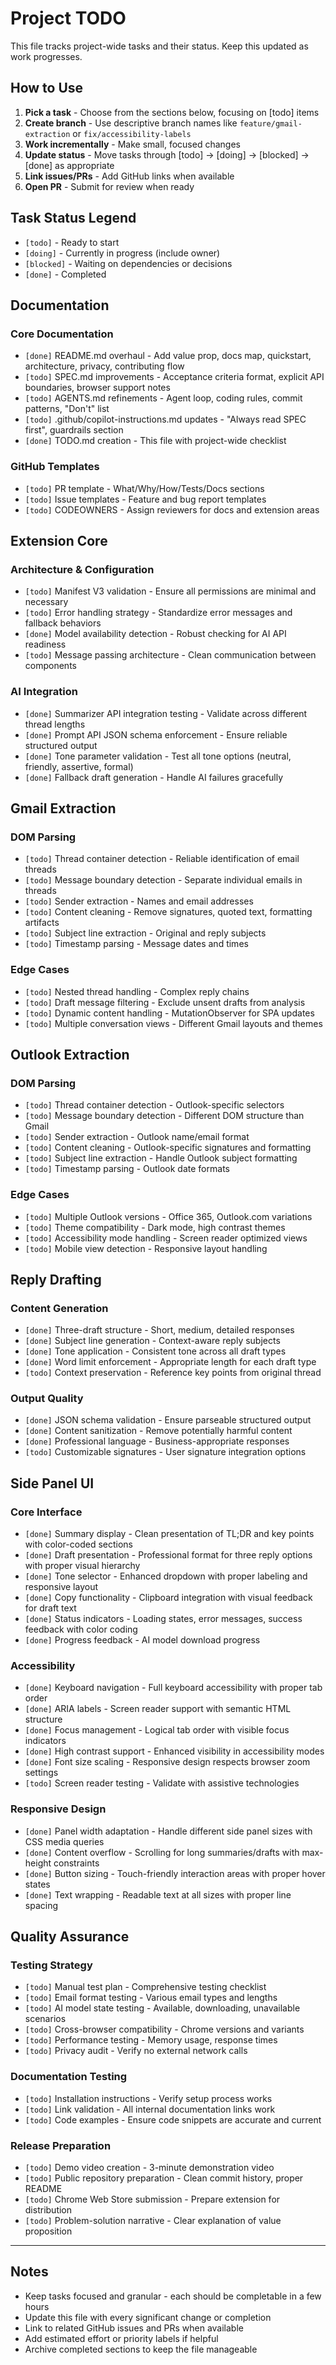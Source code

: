# Project TODO

This file tracks project-wide tasks and their status. Keep this updated as work progresses.

## How to Use

1. **Pick a task** - Choose from the sections below, focusing on [todo] items
2. **Create branch** - Use descriptive branch names like `feature/gmail-extraction` or `fix/accessibility-labels`
3. **Work incrementally** - Make small, focused changes
4. **Update status** - Move tasks through [todo] → [doing] → [blocked] → [done] as appropriate
5. **Link issues/PRs** - Add GitHub links when available
6. **Open PR** - Submit for review when ready

## Task Status Legend

- `[todo]` - Ready to start
- `[doing]` - Currently in progress (include owner)
- `[blocked]` - Waiting on dependencies or decisions
- `[done]` - Completed

## Documentation

### Core Documentation
- `[done]` README.md overhaul - Add value prop, docs map, quickstart, architecture, privacy, contributing flow
- `[todo]` SPEC.md improvements - Acceptance criteria format, explicit API boundaries, browser support notes
- `[todo]` AGENTS.md refinements - Agent loop, coding rules, commit patterns, "Don't" list  
- `[todo]` .github/copilot-instructions.md updates - "Always read SPEC first", guardrails section
- `[done]` TODO.md creation - This file with project-wide checklist

### GitHub Templates
- `[todo]` PR template - What/Why/How/Tests/Docs sections
- `[todo]` Issue templates - Feature and bug report templates
- `[todo]` CODEOWNERS - Assign reviewers for docs and extension areas

## Extension Core

### Architecture & Configuration
- `[todo]` Manifest V3 validation - Ensure all permissions are minimal and necessary
- `[todo]` Error handling strategy - Standardize error messages and fallback behaviors
- `[done]` Model availability detection - Robust checking for AI API readiness
- `[todo]` Message passing architecture - Clean communication between components

### AI Integration
- `[done]` Summarizer API integration testing - Validate across different thread lengths
- `[done]` Prompt API JSON schema enforcement - Ensure reliable structured output
- `[done]` Tone parameter validation - Test all tone options (neutral, friendly, assertive, formal)
- `[done]` Fallback draft generation - Handle AI failures gracefully

## Gmail Extraction

### DOM Parsing
- `[todo]` Thread container detection - Reliable identification of email threads
- `[todo]` Message boundary detection - Separate individual emails in threads
- `[todo]` Sender extraction - Names and email addresses
- `[todo]` Content cleaning - Remove signatures, quoted text, formatting artifacts
- `[todo]` Subject line extraction - Original and reply subjects
- `[todo]` Timestamp parsing - Message dates and times

### Edge Cases
- `[todo]` Nested thread handling - Complex reply chains
- `[todo]` Draft message filtering - Exclude unsent drafts from analysis
- `[todo]` Dynamic content handling - MutationObserver for SPA updates
- `[todo]` Multiple conversation views - Different Gmail layouts and themes

## Outlook Extraction

### DOM Parsing
- `[todo]` Thread container detection - Outlook-specific selectors
- `[todo]` Message boundary detection - Different DOM structure than Gmail
- `[todo]` Sender extraction - Outlook name/email format
- `[todo]` Content cleaning - Outlook-specific signatures and formatting
- `[todo]` Subject line extraction - Handle Outlook subject formatting
- `[todo]` Timestamp parsing - Outlook date formats

### Edge Cases  
- `[todo]` Multiple Outlook versions - Office 365, Outlook.com variations
- `[todo]` Theme compatibility - Dark mode, high contrast themes
- `[todo]` Accessibility mode handling - Screen reader optimized views
- `[todo]` Mobile view detection - Responsive layout handling

## Reply Drafting

### Content Generation
- `[done]` Three-draft structure - Short, medium, detailed responses
- `[done]` Subject line generation - Context-aware reply subjects
- `[done]` Tone application - Consistent tone across all draft types
- `[done]` Word limit enforcement - Appropriate length for each draft type
- `[todo]` Context preservation - Reference key points from original thread

### Output Quality
- `[done]` JSON schema validation - Ensure parseable structured output
- `[done]` Content sanitization - Remove potentially harmful content
- `[done]` Professional language - Business-appropriate responses
- `[todo]` Customizable signatures - User signature integration options

## Side Panel UI

### Core Interface
- `[done]` Summary display - Clean presentation of TL;DR and key points with color-coded sections
- `[done]` Draft presentation - Professional format for three reply options with proper visual hierarchy
- `[done]` Tone selector - Enhanced dropdown with proper labeling and responsive layout
- `[done]` Copy functionality - Clipboard integration with visual feedback for draft text
- `[done]` Status indicators - Loading states, error messages, success feedback with color coding
- `[done]` Progress feedback - AI model download progress

### Accessibility
- `[done]` Keyboard navigation - Full keyboard accessibility with proper tab order
- `[done]` ARIA labels - Screen reader support with semantic HTML structure
- `[done]` Focus management - Logical tab order with visible focus indicators
- `[done]` High contrast support - Enhanced visibility in accessibility modes
- `[done]` Font size scaling - Responsive design respects browser zoom settings
- `[todo]` Screen reader testing - Validate with assistive technologies

### Responsive Design
- `[done]` Panel width adaptation - Handle different side panel sizes with CSS media queries
- `[done]` Content overflow - Scrolling for long summaries/drafts with max-height constraints
- `[done]` Button sizing - Touch-friendly interaction areas with proper hover states
- `[done]` Text wrapping - Readable text at all sizes with proper line spacing

## Quality Assurance

### Testing Strategy
- `[todo]` Manual test plan - Comprehensive testing checklist
- `[todo]` Email format testing - Various email types and lengths
- `[todo]` AI model state testing - Available, downloading, unavailable scenarios
- `[todo]` Cross-browser compatibility - Chrome versions and variants
- `[todo]` Performance testing - Memory usage, response times
- `[todo]` Privacy audit - Verify no external network calls

### Documentation Testing
- `[todo]` Installation instructions - Verify setup process works
- `[todo]` Link validation - All internal documentation links work
- `[todo]` Code examples - Ensure code snippets are accurate and current

### Release Preparation
- `[todo]` Demo video creation - 3-minute demonstration video
- `[todo]` Public repository preparation - Clean commit history, proper README
- `[todo]` Chrome Web Store submission - Prepare extension for distribution
- `[todo]` Problem-solution narrative - Clear explanation of value proposition

---

## Notes

- Keep tasks focused and granular - each should be completable in a few hours
- Update this file with every significant change or completion
- Link to related GitHub issues and PRs when available
- Add estimated effort or priority labels if helpful
- Archive completed sections to keep the file manageable